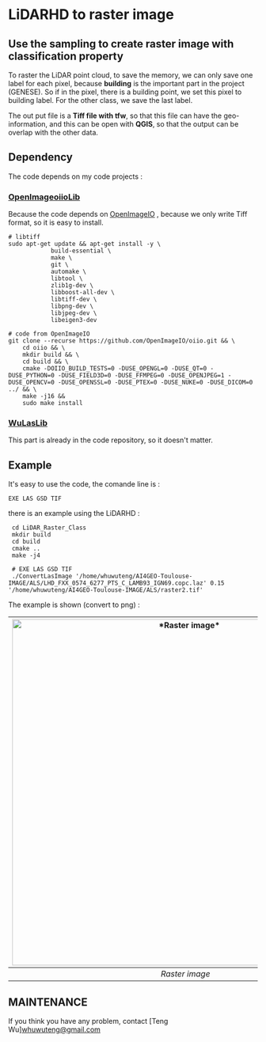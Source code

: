 # LiDARHD to raster image

## Use the sampling to create raster image with classification property

To raster the LiDAR point cloud, to save the memory, we can only save one label for each pixel, because **building** is the important part in the project (GENESE). So if in the pixel, there is a building point, we set this pixel to building label. For the other class, we save the last label. 

The out put file is a **Tiff file with tfw**, so that this file can have the geo-information, and this can be open with **QGIS**, so that the output can be overlap with the other data. 

## Dependency

The code depends on my code projects :

### [OpenImageoiioLib](https://github.com/whuwuteng/OpenImageoiioLib)

Because the code depends on  [OpenImageIO](https://sites.google.com/site/openimageio/home) , because we only write Tiff format, so it is easy to install.

```
# libtiff
sudo apt-get update && apt-get install -y \
		    build-essential \
		    make \ 
            git \
			automake \
			libtool \
			zlib1g-dev \
			libboost-all-dev \
			libtiff-dev \
			libpng-dev \
			libjpeg-dev \
			libeigen3-dev

# code from OpenImageIO
git clone --recurse https://github.com/OpenImageIO/oiio.git && \
    cd oiio && \
    mkdir build && \
    cd build && \
    cmake -DOIIO_BUILD_TESTS=0 -DUSE_OPENGL=0 -DUSE_QT=0 -DUSE_PYTHON=0 -DUSE_FIELD3D=0 -DUSE_FFMPEG=0 -DUSE_OPENJPEG=1 -DUSE_OPENCV=0 -DUSE_OPENSSL=0 -DUSE_PTEX=0 -DUSE_NUKE=0 -DUSE_DICOM=0 ../ && \
    make -j16 && 
    sudo make install
```

### [WuLasLib](https://github.com/whuwuteng/WuLasLib)

This part is already in the code repository, so it doesn't matter.

## Example

It's easy to use the code, the comande line is :

```
EXE LAS GSD TIF
```

 there is an example using the LiDARHD :

```
 cd LiDAR_Raster_Class
 mkdir build
 cd build
 cmake ..
 make -j4
 
 # EXE LAS GSD TIF
 ./ConvertLasImage '/home/whuwuteng/AI4GEO-Toulouse-IMAGE/ALS/LHD_FXX_0574_6277_PTS_C_LAMB93_IGN69.copc.laz' 0.15 '/home/whuwuteng/AI4GEO-Toulouse-IMAGE/ALS/raster2.tif'
```

The example is shown (convert to png) :

| <img src="/figures/raster2.png" width="700" alt="*Raster image*" /> |
| :----------------------------------------------------------: |
|                *Raster image*                |


## MAINTENANCE
If you think you have any problem, contact [Teng Wu]<whuwuteng@gmail.com>